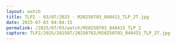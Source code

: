 ```yaml
---
layout: watch
title: TLP2 - 03/07/2025 - M20250703_040415_TLP_2T.jpg
date: 2025-07-03 04:04:15
permalink: /2025/07/03/watch/M20250703_040415_TLP_2
capture: TLP2/2025/202507/20250702/M20250703_040415_TLP_2T.jpg
---
```

